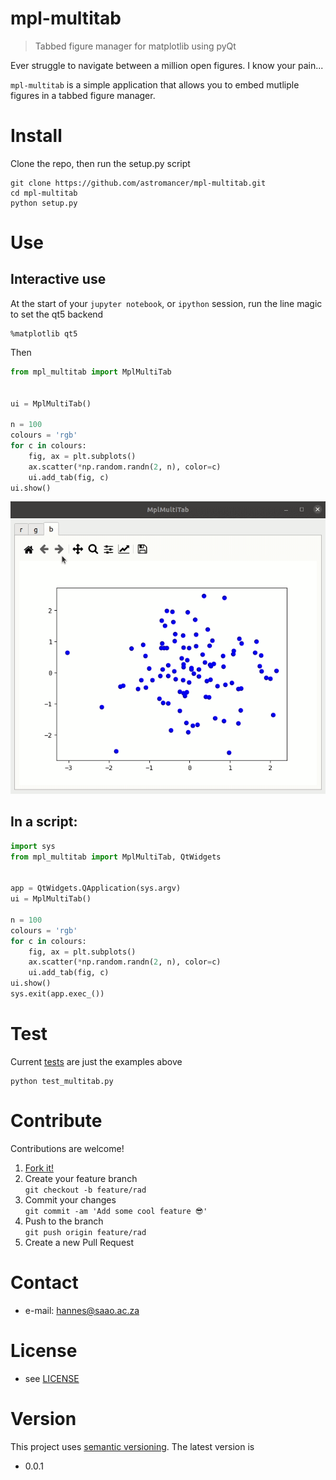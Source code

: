 # mpl-multitab

> Tabbed figure manager for matplotlib using pyQt

<!-- 
TODO
[![Build Status](https://travis-ci.com/astromancer/mpl-multitab.svg?branch=master)](https://travis-ci.com/astromancer/mpl-multitab)
[![Documentation Status](https://readthedocs.org/projects/mpl-multitab/badge/?version=latest)](https://mpl-multitab.readthedocs.io/en/latest/?badge=latest)
[![PyPI](https://img.shields.io/pypi/v/mpl-multitab.svg)](https://pypi.org/project/mpl-multitab)
[![GitHub](https://img.shields.io/github/license/astromancer/mpl-multitab.svg?color=blue)](https://mpl-multitab.readthedocs.io/en/latest/license.html)
 -->

Ever struggle to navigate between a million open figures. I know your pain...

`mpl-multitab` is a simple application that allows you to embed mutliple figures
in a tabbed figure manager. 


# Install
Clone the repo, then run the setup.py script
```shell
git clone https://github.com/astromancer/mpl-multitab.git
cd mpl-multitab
python setup.py
```

# Use

## Interactive use
At the start of your `jupyter notebook`, or `ipython` session, run the line magic to set the qt5 backend
```
%matplotlib qt5
```
Then
```python
from mpl_multitab import MplMultiTab


ui = MplMultiTab()

n = 100
colours = 'rgb'
for c in colours:
    fig, ax = plt.subplots()
    ax.scatter(*np.random.randn(2, n), color=c)
    ui.add_tab(fig, c)
ui.show()
```

![Demo GIF](/tests/demo.gif)


## In a script:
```python
import sys
from mpl_multitab import MplMultiTab, QtWidgets


app = QtWidgets.QApplication(sys.argv)
ui = MplMultiTab()

n = 100
colours = 'rgb'
for c in colours:
    fig, ax = plt.subplots()
    ax.scatter(*np.random.randn(2, n), color=c)
    ui.add_tab(fig, c)
ui.show()
sys.exit(app.exec_())
```

<!-- ![Example Image](https://github.com/astromancer/mpl-multitab/blob/master/tests/images/example_0.png "Example Image") -->


<!-- For more examples see [Documentation]() -->

<!-- # Documentation -->


# Test

<!-- The [`test suite`](./tests) contains further examples of how
`mpl-multitab` can be used.  Testing is done with `pytest`: -->
Current [tests](/tests) are just the examples above
```shell
python test_multitab.py
```

# Contribute
Contributions are welcome!

1. [Fork it!](https://github.com/astromancer/mpl-multitab/fork)
2. Create your feature branch\
    ``git checkout -b feature/rad``
3. Commit your changes\
    ``git commit -am 'Add some cool feature 😎'``
4. Push to the branch\
    ``git push origin feature/rad``
5. Create a new Pull Request

# Contact

* e-mail: hannes@saao.ac.za

<!-- ### Third party libraries
 * see [LIBRARIES](https://github.com/username/sw-name/blob/master/LIBRARIES.md) files -->

# License

* see [LICENSE](https://github.com/astromancer/mpl-multitab/blob/master/LICENSE)


# Version
This project uses [semantic versioning](https://semver.org/). The 
latest version is
* 0.0.1

